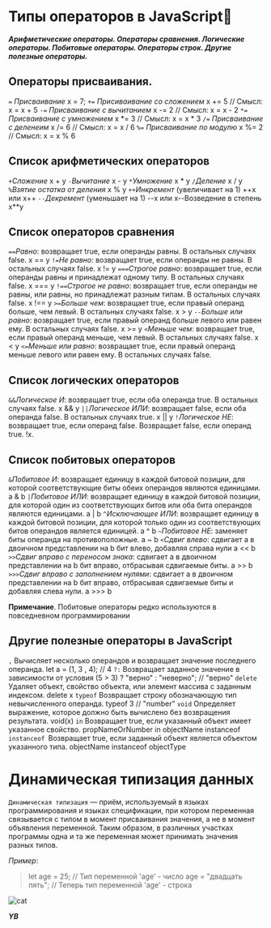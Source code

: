 # Типы операторов в JavaScript:pushpin:
 ***Арифметические операторы.
Операторы сравнения.
Логические операторы.
Побитовые операторы.
Операторы строк.
Другие полезные операторы.***


## Операторы присваивания.
`=` *Присваивание*	x = 7;
`+=` *Присиваивание со сложением*	x += 5 // Смысл: x = x + 5
`-=` *Присваивание с вычитанием* 	x -= 2 // Смысл: x = x - 2
`*=` *Присваивание с умножением*	x *= 3 // Смысл: x = x * 3
`/=` *Присваивание с деленеим*	x /= 6 // Смысл: x = x / 6
`%=` *Присваивание по модулю*	x %= 2 // Смысл: x = x % 6

## Список арифметических операторов
`+`*Сложение*	x + y
`-`*Вычитание*	x - y
`*`*Умножение*	x * y
`/`*Деление*	x / y
`%`*Взятие остатка от деления*	x % y
`++`*Инкремент* (увеличивает на 1)	++x или x++
`--`*Декремент* (уменьшает на 1)	--x или x--Возведение в степень	x**y

## Список операторов сравнения
`==`*Равно*: возвращает true, если операнды равны. В остальных случаях false.	x == y
`!=`*Не равно*: возвращает true, если операнды не равны. В остальных случаях false.	x != y
`===`*Строгое равно*: возвращает true, если операнды равны и принадлежат одному типу. В остальных случаях false.	x === y
`!==`*Строгое не равно*: возвращает true, если операнды не равны, или равны, но принадлежат разным типам. В остальных случаях false.	x !== y
`>=`*Больше чем*: возвращает true, если правый операнд больше, чем левый. В остальных случаях false.	x > y
`--`*Больше или равно*: возвращает true, если правый операнд больше левого или равен ему. В остальных случаях false.	x >= y
`<`*Меньше чем*: возвращает true, если правый операнд меньше, чем левый. В остальных случаях false.	x < y
`<=`*Меньше или равно*: возвращает true, если правый операнд меньше левого или равен ему. В остальных случаях false.

## Список логических операторов
`&&`*Логическое И*: возвращает true, если оба операнда true. В остальных случаях false. 	x && y
`||`*Логическое ИЛИ*: возвращает false, если оба операнда false. В остальных случаях true. 	x || y
`!`*Логическое НЕ*: возвращает true, если операнд false. Возвращает false, если операнд true. 	!x. 

## Список побитовых операторов
`&`*Побитовое И*: возвращает единицу в каждой битовой позиции, для которой соответствующие биты обеих операндов являются единицами.	a & b
`|`*Побитовое ИЛИ*: возвращает единицу в каждой битовой позиции, для которой один из соответствующих битов или оба бита операндов являются единицами.	a | b
`^`*Исключающее ИЛИ*: возвращает единицу в каждой битовой позиции, для которой только один из соответствующих битов операндов является единицей.	a ^ b
`~`*Побитовое НЕ*: заменяет биты операнда на противоположные.	a ~ b
`<`*Сдвиг влево*: сдвигает a в двоичном представлении на b бит влево, добавляя справа нули	a << b
`>>`*Сдвиг вправо с переносом знака*: сдвигает a в двоичном представлении на b бит вправо, отбрасывая сдвигаемые биты.	a >> b
`>>>`*Сдвиг вправо с заполнением нулями*: сдвигает a в двоичном представлении на b бит вправо, отбрасывая сдвигаемые биты и добавляя слева нули.	a >>> b

**Примечание**. Побитовые операторы редко используются в повседневном программировании

## Другие полезные операторы в JavaScript
`,` Вычисляет несколько операндов и возвращает значение последнего операнда.	let a = (1, 3 , 4); // 4
`?:` Возвращает заданное значение в зависимости от условия	(5 > 3) ? "верно" : "неверно"; // "верно"
`delete` Удаляет объект, свойство объекта, или элемент массива с заданным индексом. 	delete x
`typeof` Возвращает строку обозначающую тип невычисленного операнда. 	typeof 3 // "number"
`void` Определяет выражение, которое должно быть вычислено без возвращения результата. 	void(x)
`in` Возвращает true, если указанный объект имеет указанное свойство.	propNameOrNumber in objectName
instanceof	
`instanceof	`Возвращает true, если заданный объект является объектом указанного типа. 	objectName instanceof objectType
 
 # Динамическая типизация данных
 `Динамическая типизация` — приём, используемый в языках программирования и языках спецификации, при котором переменная связывается с типом в момент присваивания значения, а не в момент объявления переменной. Таким образом, в различных участках программы одна и та же переменная может принимать значения разных типов.

*Пример*:
>let age = 25; // Тип переменной 'age' - число
age = "двадцать пять"; // Теперь тип переменной 'age' - строка


 ![cat](https://masterpiecer-images.s3.yandex.net/6fbd86828bbf11ee9d0c261105627a54:upscaled)

***YB***